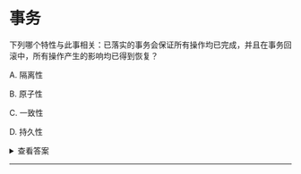 # 事务

下列哪个特性与此事相关：已落实的事务会保证所有操作均已完成，并且在事务回滚中，所有操作产生的影响均已得到恢复？

A. 隔离性

B. 原子性

C. 一致性

D. 持久性

<details>
<summary> 查看答案</summary>

### 正确答案：B

### 学习记录：

在事务处理中，原子性（Atomicity）是指一个事务中的所有操作要么全部完成，要么全部失败回滚，不存在部分完成的情况。当事务成功提交时，所有操作对数据库的影响是永久性的，如果事务回滚，则所有操作的影响都会被撤销，数据库回到事务开始前的状态。原子性确保了事务的一致性和持久性。

> 1. **原子性（Atomicity）：** 事务是一个不可分割的整体，要么全部执行，要么全部失败回滚。原子性确保事务的目标要么完全实现，要么完全不实现，防止部分执行带来的错误。
> 
> 2. **一致性（Consistency）：** 事务执行前后，数据库数据必须保持一致性状态，满足模式锁指定的约束。数据库的一致性由用户负责，通过并发控制机制实现。例如，在银行转账中，转账前后两个账户金额之和应保持不变。
> 
> 3. **隔离性（Isolation）：** 为了保证数据安全性，在并发执行的多个事务中，将一个事务的操作与其他事务的操作隔离开，使得一个事务的内部操作不被其他正在执行的事务看到。隔离性防止并发操作引发数据不一致性问题。
> 
> 4. **持久性（Durability）：** 事务完成后，数据库管理系统（DBMS）保证对数据库中的数据的修改是永久性的。即使系统或介质发生故障，通过数据库备份与恢复来保证修改的持久性。

</details>

---



<!-- <details>
<summary> 查看答案</summary>

### 正确答案：

### 学习记录：

</details> -->